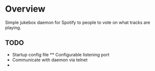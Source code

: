 Overview
========

Simple jukebox daemon for Spotify to people to vote on what tracks are playing.

TODO
----
* Startup config file
** Configurable listening port
* Communicate with daemon via telnet
* 